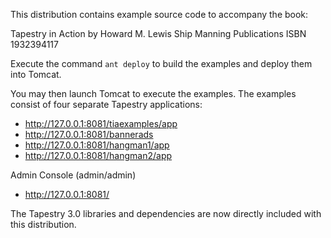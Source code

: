 This distribution contains example source code to accompany the book:

  Tapestry in Action
  by Howard M. Lewis Ship
  Manning Publications
  ISBN 1932394117
  
Execute the command `ant deploy` to build the examples and deploy them into Tomcat. 

You may then launch Tomcat to execute the examples. The examples consist of four separate Tapestry applications:

* http://127.0.0.1:8081/tiaexamples/app
* http://127.0.0.1:8081/bannerads
* http://127.0.0.1:8081/hangman1/app
* http://127.0.0.1:8081/hangman2/app

Admin Console (admin/admin)

* http://127.0.0.1:8081/


The Tapestry 3.0 libraries and dependencies are now directly included with this distribution.
